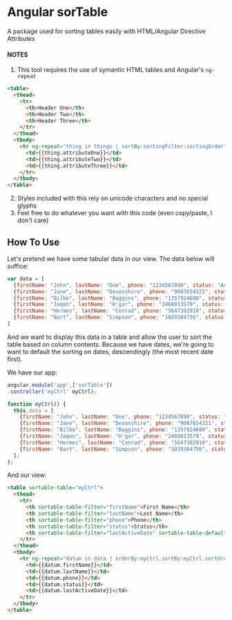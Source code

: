 # Angular sorTable

A package used for sorting tables easily with HTML/Angular Directive Attributes

#### NOTES

1. This tool requires the use of symantic HTML tables and Angular's `ng-repeat`
```HTML
<table>
  <thead>
    <tr>
      <th>Header One</th>
      <th>Header Two</th>
      <th>Header Three</th>
    </tr>
  </thead>
  <tbody>
    <tr ng-repeat="thing in things | sortBy:sortingFilter:sortingOrder">
      <td>{{thing.attributeOne}}</td>
      <td>{{thing.attributeTwo}}</td>
      <td>{{thing.attributeThree}}</td>
    </tr>
  </tbody>
</table>
```
2. Styles included with this rely on unicode characters and no special glyphs
3. Feel free to do whatever you want with this code (even copy/paste, I don't care)

## How To Use

Let's pretend we have some tabular data in our view.  The data below will suffice:
```javascript
var data = [
  {firstName: "John", lastName: "Doe", phone: "1234567890", status: "Active", lastActiveDate: "2016-05-22T19:13:02.638Z"},
  {firstName: "Jane", lastName: "Devonshire", phone: "9087654321", status: "Inactive", lastActiveDate: "2012-02-22T19:13:02.638Z"},
  {firstName: "Bilbo", lastName: "Baggins", phone: "1357924680", status: "Active", lastActiveDate: "2014-01-04T19:13:02.638Z"},
  {firstName: "Jaqen", lastName: "H'gar", phone: "2468013579", status: "Disabled", lastActiveDate: "2013-03-13T19:13:02.638Z"},
  {firstName: "Hermes", lastName: "Conrad", phone: "5647382910", status: "Inactive", lastActiveDate: "2015-05-12T19:13:02.638Z"},
  {firstName: "Bart", lastName: "Simpson", phone: "1029384756", status: "Active", lastActiveDate: "2015-05-13T19:13:02.638Z"},
]
```
And we want to display this data in a table and allow the user to sort the table based on column contents.
Because we have dates, we're going to want to default the sorting on dates, descendingly (the most recent date first).

We have our app:

```javascript
angular.module('app',['sorTable'])
.controller('myCtrl' myCtrl);

function myCtrl() {
  this.data = [
    {firstName: "John", lastName: "Doe", phone: "1234567890", status: "Active", lastActiveDate: "2016-05-22T19:13:02.638Z"},
    {firstName: "Jane", lastName: "Devonshire", phone: "9087654321", status: "Inactive", lastActiveDate: "2012-02-22T19:13:02.638Z"},
    {firstName: "Bilbo", lastName: "Baggins", phone: "1357924680", status: "Active", lastActiveDate: "2014-01-04T19:13:02.638Z"},
    {firstName: "Jaqen", lastName: "H'gar", phone: "2468013579", status: "Disabled", lastActiveDate: "2013-03-13T19:13:02.638Z"},
    {firstName: "Hermes", lastName: "Conrad", phone: "5647382910", status: "Inactive", lastActiveDate: "2015-05-12T19:13:02.638Z"},
    {firstName: "Bart", lastName: "Simpson", phone: "1029384756", status: "Active", lastActiveDate: "2015-05-13T19:13:02.638Z"},
  ];
};
```

And our view:
```HTML
<table sortable-table="myCtrl">
  <thead>
    <tr>
      <th sortable-table-filter="firstName">First Name</th>
      <th sortable-table-filter="lastName">Last Name</th>
      <th sortable-table-filter="phone">Phone</th>
      <th sortable-table-filter="status">Status</th>
      <th sortable-table-filter="lastActiveDate" sortable-table-default="desc">Last Active Date</th>
    </tr>
  </thead>
  <tbody>
    <tr ng-repeat="datum in data | orderBy:myCtrl.sortBy:myCtrl.sortOrder">
      <td>{{datum.firstName}}</td>
      <td>{{datum.lastName}}</td>
      <td>{{datum.phone}}</td>
      <td>{{datum.status}}</td>
      <td>{{datum.lastActiveDate}}</td>
    </tr>
  </tbody>
</table>
```